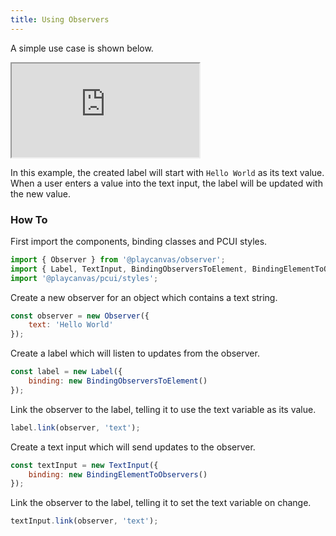 ```yaml
---
title: Using Observers
---
```


A simple use case is shown below.

<div className='iframe-container'>
    <iframe src="https://playcanvas.github.io/pcui/storybook/iframe?id=examples-observer--main&viewMode=story"></iframe>
</div>

In this example, the created label will start with `Hello World` as its text value. When a user enters a value into the text input, the label will be updated with the new value.

### How To

First import the components, binding classes and PCUI styles.

```javascript
import { Observer } from '@playcanvas/observer';
import { Label, TextInput, BindingObserversToElement, BindingElementToObservers } from '@playcanvas/pcui';
import '@playcanvas/pcui/styles';
```

Create a new observer for an object which contains a text string.

```javascript
const observer = new Observer({
    text: 'Hello World'
});
```

Create a label which will listen to updates from the observer.

```javascript
const label = new Label({
    binding: new BindingObserversToElement()
});
```

Link the observer to the label, telling it to use the text variable as its value.

```javascript
label.link(observer, 'text');
```

Create a text input which will send updates to the observer.

```javascript
const textInput = new TextInput({
    binding: new BindingElementToObservers()
});
```

Link the observer to the label, telling it to set the text variable on change.

```javascript
textInput.link(observer, 'text');
```
